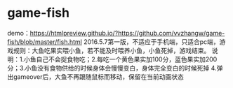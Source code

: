 # game-fish
demo：https://htmlpreview.github.io/?https://github.com/vvzhangw/game-fish/blob/master/fish.html
2016.5.7第一版，不适应于手机端，只适合pc端，游戏规则：大鱼吃果实喂小鱼，若不能及时喂养小鱼，小鱼死掉，游戏结束。 说明：1.小鱼自己不会捉食物吃；2.每吃一个黄色果实加100分，蓝色果实加200分；3.小鱼没有食物供给的时候身体会慢慢变白，身体完全变白的时候死掉 4.弹出gameover后，大鱼不再跟随鼠标而移动，保留在当前动画状态

